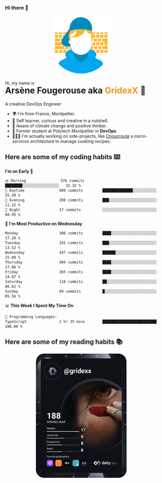 ### Hi there 👋

<!--
**GridexX/gridexx** is a ✨ _special_ ✨ repository because its `README.md` (this file) appears on your GitHub profile.

Here are some ideas to get you started:

- 🔭 I’m currently working on ...
- 🌱 I’m currently learning ...
- 👯 I’m looking to collaborate on ...
- 🤔 I’m looking for help with ...
- 💬 Ask me about ...
- 📫 How to reach me: ...
- 😄 Pronouns: ...
- ⚡ Fun fact: ...
-->


<!-- Header -->
<div align="center">
  <img align="center" src="./images/user_profile.png" width="200">
</div>
<p>Hi, my name is</p> 
<h1 style="margin-top:-15px">Arsène Fougerouse aka <span style="color:#ef961a">GridexX</span> 👋</h1>

A creative DevOps Engineer

- 🌍 I'm from France, Montpellier.
- 🎨 Self learner, curious and creative in a nutshell. 
- 🌱 Aware of climate change and positive thinker.
- 📕 Former student at Polytech Montpellier in **DevOps**
- 👨🏻‍💻 I'm actually working on side-projects, like [Choucroute](https://github.com/houcroute-orga) a *micro-services* architecture to manage cooking recipes.


## Here are some of my coding habits ⌨️

<!-- Add a section about tech and Ops stack
  Like this one : https://github.com/Xanthus58#-tech-stack
-->
<!--START_SECTION:waka-->
**I'm an Early 🐤** 

```text
🌞 Morning                576 commits         ████████░░░░░░░░░░░░░░░░░   32.32 % 
🌆 Daytime                989 commits         ██████████████░░░░░░░░░░░   55.50 % 
🌃 Evening                200 commits         ███░░░░░░░░░░░░░░░░░░░░░░   11.22 % 
🌙 Night                  17 commits          ░░░░░░░░░░░░░░░░░░░░░░░░░   00.95 % 
```
📅 **I'm Most Productive on Wednesday** 

```text
Monday                   308 commits         ████░░░░░░░░░░░░░░░░░░░░░   17.28 % 
Tuesday                  241 commits         ███░░░░░░░░░░░░░░░░░░░░░░   13.52 % 
Wednesday                447 commits         ██████░░░░░░░░░░░░░░░░░░░   25.08 % 
Thursday                 304 commits         ████░░░░░░░░░░░░░░░░░░░░░   17.06 % 
Friday                   265 commits         ████░░░░░░░░░░░░░░░░░░░░░   14.87 % 
Saturday                 118 commits         ██░░░░░░░░░░░░░░░░░░░░░░░   06.62 % 
Sunday                   99 commits          █░░░░░░░░░░░░░░░░░░░░░░░░   05.56 % 
```


📊 **This Week I Spent My Time On** 

```text
💬 Programming Languages: 
TypeScript               1 hr 35 mins        █████████████████████████   100.00 % 
```


<!--END_SECTION:waka-->

## Here are some of my reading habits 📚
<div  align="center">
  <img src="./images/devcard.svg" width="300">
</div>
